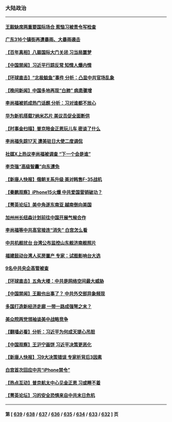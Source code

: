 ### 大陆政治
---
#### [王毅缺席两重要国际场合 惹恼习被责令写检查](../../pages/ncid277/n14074440.md) 
#### [广东316个镇街再遭暴雨、大暴雨袭击](../../pages/ncid277/n14074432.md) 
#### [【百年真相】八扇国际大门关闭 习当局噩梦](../../pages/ncid277/n14073871.md) 
#### [【中国禁闻】习近平行踪反常 知情人爆内情](../../pages/ncid277/n14073647.md) 
#### [【环球直击】“北极鲶鱼”事件 分析：凸显中共官场乱象](../../pages/ncid277/n14073649.md) 
#### [【晚间新闻】中国多地再现“白肺” 病患骤增](../../pages/ncid277/n14074350.md) 
#### [李尚福被抓成热门话题 分析：习对谁都不放心](../../pages/ncid277/n14074281.md) 
#### [华为新机搭载7纳米芯片 美议员促全面断供](../../pages/ncid277/n14074111.md) 
#### [【时事金扫描】普京陪金正恩玩儿车 密谈了什么](../../pages/ncid277/n14074051.md) 
#### [李尚福失踪17天 遭美驻日大使二度调侃](../../pages/ncid277/n14073873.md) 
#### [社媒X上热议李尚福被调查 “下一个会是谁”](../../pages/ncid277/n14074086.md) 
#### [李克强“高级智囊”向东遭免](../../pages/ncid277/n14074104.md) 
#### [【新唐人快报】俄朝关系升级 美对韩售F-35战机](../../pages/ncid277/n14074054.md) 
#### [【秦鹏观察】iPhone15火爆 中共爱国营销破功？](../../pages/ncid277/n14073986.md) 
#### [【菁英论坛】美中角逐东南亚 越南倒向美国](../../pages/ncid277/n14074036.md) 
#### [加州州长纽森计划前往中国开展气候合作](../../pages/ncid277/n14073902.md) 
#### [李尚福等中共高官接连“消失” 白宫怎么看](../../pages/ncid277/n14073943.md) 
#### [中共机舰扰台 台湾公布监控山东舰济南舰照片](../../pages/ncid277/n14073784.md) 
#### [福建鼓动台湾人买房置产 专家：试图影响台大选](../../pages/ncid277/n14073632.md) 
#### [9名中共央企高管被查](../../pages/ncid277/n14073675.md) 
#### [【环球直击】五角大楼：中共是网络空间最大威胁](../../pages/ncid277/n14072844.md) 
#### [【中国禁闻】王毅也出事了？ 中共外交部异象频现](../../pages/ncid277/n14072841.md) 
#### [多国打造新经济走廊 一带一路成强弩之末？](../../pages/ncid277/n14073569.md) 
#### [美众院两党领袖谈美中战略竞争](../../pages/ncid277/n14073391.md) 
#### [【翻墙必看】分析：习近平为何成天提心吊胆](../../pages/ncid277/n14073523.md) 
#### [【中国观察】王沪宁画饼 习近平决策更恶化](../../pages/ncid277/n14073386.md) 
#### [【新唐人快报】习9大决策错误 专家析背后3因素](../../pages/ncid277/n14073363.md) 
#### [白宫首次回应中共“iPhone禁令”](../../pages/ncid277/n14073399.md) 
#### [【热点互动】普京航太中心见金正恩 习或睡不着](../../pages/ncid277/n14073309.md) 
#### [【菁英论坛】习的安全恐惧来自中共末日危机](../../pages/ncid277/n14073261.md) 

---
#### 第 [ [639](./639.md) / [638](./638.md) / [637](./637.md) / [636](./636.md) / [635](./635.md) / [634](./634.md) / [633](./633.md) / [632](./632.md) ] 页
